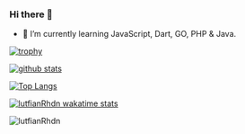 ### Hi there 👋
- 🌱 I’m currently learning JavaScript, Dart, GO, PHP & Java.

[![trophy](https://github-profile-trophy.vercel.app/?username=lutfianRhdn&theme=dracula)](https://github.com/ryo-ma/github-profile-trophy)

[![github stats](https://github-readme-stats.vercel.app/api?username=lutfianRhdn&show_icons=true&theme=dracula&count_private=true)](https://github.com/anuraghazra/github-readme-stats)

[![Top Langs](https://github-readme-stats.vercel.app/api/top-langs/?username=lutfianRhdn&langs_count=8&layout=compact&theme=dracula)](https://github.com/anuraghazra/github-readme-stats)

[![lutfianRhdn wakatime stats](https://github-readme-stats.vercel.app/api/wakatime?username=LutfianRhdn&layout=compact&theme=dracula)](https://github.com/anuraghazra/github-readme-stats)

![lutfianRhdn](https://moe-counter.glitch.me/get/@lutfianRhdn?theme=rule40)

<!--
**lutfianRhdn/lutfianRhdn** is a ✨ _special_ ✨ repository because its `README.md` (this file) appears on your GitHub profile.

